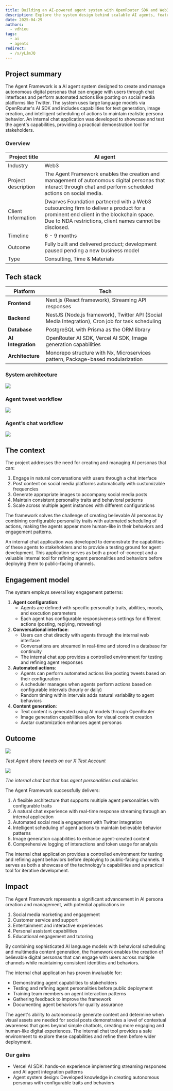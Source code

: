 ```yaml
---
title: Building an AI-powered agent system with OpenRouter SDK and Web3 technologies
description: Explore the system design behind scalable AI agents, featuring modular architecture, streaming responses, and automated task scheduling for social platforms.
date: 2025-04-29
authors:
  - vdhieu
tags:
  - ai
  - agents
redirect:
  - /s/yLJmJQ
---
```


## Project summary

The Agent Framework is a AI agent system designed to create and manage autonomous digital personas that can engage with users through chat interfaces and perform automated actions like posting on social media platforms like Twitter. The system uses large language models via OpenRouter's AI SDK and includes capabilities for text generation, image creation, and intelligent scheduling of actions to maintain realistic persona behavior. An internal chat application was developed to showcase and test the agent's capabilities, providing a practical demonstration tool for stakeholders.

### Overview

| Project title | AI agent |
| --- | --- |
| Industry | Web3 |
| Project description | The Agent Framework enables the creation and management of autonomous digital personas that interact through chat and perform scheduled actions on social media. |
| Client Information | Dwarves Foundation partnered with a Web3 outsourcing firm to deliver a product for a prominent end client in the blockchain space. Due to NDA restrictions, client names cannot be disclosed. |
| Timeline | 6 - 9 months |
| Outcome | Fully built and delivered product; development paused pending a new business model |
| Type | Consulting, Time & Materials |

## Tech stack
| **Platform** | **Tech** |
| --- | --- |
| **Frontend** | Next.js (React framework), Streaming API responses |
| **Backend** | NestJS (Node.js framework), Twitter API (Social Media Integration), Cron job for task scheduling |
| **Database** | PostgreSQL with Prisma as the ORM library |
| **AI Integration** | OpenRouter AI SDK, Vercel AI SDK, Image generation capabilities |
| **Architecture** | Monorepo structure with Nx, Microservices pattern, Package-based modularization |

### System architecture

![](assets/system-architecture.png)

### Agent tweet workflow

![](assets/agent-tweet-workflow.png)

### Agent’s chat workflow

![](assets/agent-chat-workflow.png)

## The context

The project addresses the need for creating and managing AI personas that can:

1. Engage in natural conversations with users through a chat interface
2. Post content on social media platforms automatically with customizable frequencies
3. Generate appropriate images to accompany social media posts
4. Maintain consistent personality traits and behavioral patterns
5. Scale across multiple agent instances with different configurations

The framework solves the challenge of creating believable AI personas by combining configurable personality traits with automated scheduling of actions, making the agents appear more human-like in their behaviors and engagement patterns.

An internal chat application was developed to demonstrate the capabilities of these agents to stakeholders and to provide a testing ground for agent development. This application serves as both a proof-of-concept and a valuable internal tool for refining agent personalities and behaviors before deploying them to public-facing channels.

## Engagement model

The system employs several key engagement patterns:

1. **Agent configuration**:
    - Agents are defined with specific personality traits, abilities, moods, and execution parameters
    - Each agent has configurable responsiveness settings for different actions (posting, replying, retweeting)
2. **Conversational interface**:
    - Users can chat directly with agents through the internal web interface
    - Conversations are streamed in real-time and stored in a database for continuity
    - The internal chat app provides a controlled environment for testing and refining agent responses
3. **Automated actions**:
    - Agents can perform automated actions like posting tweets based on their configuration
    - A scheduler manages when agents perform actions based on configurable intervals (hourly or daily)
    - Random timing within intervals adds natural variability to agent behaviors
4. **Content generation**:
    - Text content is generated using AI models through OpenRouter
    - Image generation capabilities allow for visual content creation
    - Avatar customization enhances agent personas

## Outcome

![](assets/test-agent-share-tweets.png)

*Test Agent share tweets on our X Test Account*

![](assets/the-internal-chat-bot.png)

*The internal chat bot that has agent personalities and abilities*

The Agent Framework successfully delivers:

1. A flexible architecture that supports multiple agent personalities with configurable traits
2. A natural chat experience with real-time response streaming through an internal application
3. Automated social media engagement with Twitter integration
4. Intelligent scheduling of agent actions to maintain believable behavior patterns
5. Image generation capabilities to enhance agent-created content
6. Comprehensive logging of interactions and token usage for analysis

The internal chat application provides a controlled environment for testing and refining agent behaviors before deploying to public-facing channels. It serves as both a showcase of the technology's capabilities and a practical tool for iterative development.

## Impact

The Agent Framework represents a significant advancement in AI persona creation and management, with potential applications in:

1. Social media marketing and engagement
2. Customer service and support
3. Entertainment and interactive experiences
4. Personal assistant capabilities
5. Educational engagement and tutoring

By combining sophisticated AI language models with behavioral scheduling and multimedia content generation, the framework enables the creation of believable digital personas that can engage with users across multiple channels while maintaining consistent identities and behaviors.

The internal chat application has proven invaluable for:

- Demonstrating agent capabilities to stakeholders
- Testing and refining agent personalities before public deployment
- Training team members on agent interaction patterns
- Gathering feedback to improve the framework
- Documenting agent behaviors for quality assurance

The agent's ability to autonomously generate content and determine when visual assets are needed for social posts demonstrates a level of contextual awareness that goes beyond simple chatbots, creating more engaging and human-like digital experiences. The internal chat tool provides a safe environment to explore these capabilities and refine them before wider deployment.

### Our gains

- Vercel AI SDK: hands-on experience implementing streaming responses and AI agent integration patterns
- Agent system design: Developed knowledge in creating autonomous personas with configurable traits and behaviors